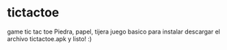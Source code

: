 # tictactoe
game tic tac toe
 Piedra, papel, tijera
 juego basico 
 para instalar descargar el archivo tictactoe.apk 
 y listo! :)
